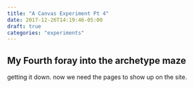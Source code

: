 ```yaml
---
title: "A Canvas Experiment Pt 4"
date: 2017-12-26T14:19:46-05:00
draft: true
categories: "experiments"
---
```


## My Fourth foray into the archetype maze

getting it down. now we need the pages to show up on the site.
